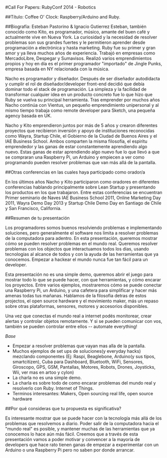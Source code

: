 #Call For Papers: RubyConf 2014 - Robotics

##Título: Coffee O' Clock: Raspberry/Arduino and Ruby.


##Biografía: Esteban Pastorino & Ignacio Gutierrez
Esteban, también conocido como Kito, es programador, músico, amante del buen café y actualmente vive en Nueva York. La curiosidad y la necesidad de resolver problemas son sus grandes fuertes y le permitieron aprender desde programación a electrónica y hasta marketing.
Ruby fue su primer y gran amor y ya lleva muchos años de experiencia. Trabajó en empresas como MercadoLibre, Despegar y Sumavisos. Realizó varios emprendimientos propios y hoy en día es el primer programador "importado" de Jingle Punks, empresa basada en NY relacionada con la música. 

Nacho es programador y diseñador. Después de ser diseñador autodidacta y cumplir el rol de diseñador/developer front-end decidió que debía dominar todo el stack de programación. La simpleza y la facilidad de transformar cualquier idea en un producto concreto fue lo que hizo que Ruby se vuelva su principal herramienta. Tras emprender por muchos años Nacho continúa con Vientus, un pequeño emprendimiento unipersonal y al mismo tiempo trabaja como remote developer para Sketch, una pequeña agency basada en UK.

Nacho y Kito emprendieron juntos por más de 5 años y crearon diferentes proyectos que recibieron inversión y apoyo de instituciones reconocidas como Wayra, Startup Chile, el Gobierno de la Ciudad de Buenos Aires y el IAE Business School. Ambos comparten la misma filosofía, el espiritu emprendedor y las ganas de estar constantemente aprendiendo algo nuevo. Estas ganas de estar aprendiendo algo nuevo fue lo que llevó a que se compraran una Raspberry Pi, un Arduino y empiecen a ver como programando pueden resolver problemas que van más allá de la pantalla.

##Otras conferencias en las cuales haya participado como orador/a

En los últimos años Nacho y Kito participaron como oradores en diferentes conferencias hablando principalmente sobre Lean Startup y presentando los productos en los que trabajaron.
Entre estas conferencias se encuentran Primer seminario de Naves IAE Business School 2011, Online Marketing Day 2011, Wayra Demo Day 2013 y Startup Chile Demo Day en Santiago de Chile y San Francisco, California.

##Resumen de tu presentación

Los programadores somos buenos resolviendo problemas e implementando soluciones, pero generalmente el software nos limita a resolver problemas de la computadora para adentro. En esta presentación, queremos mostrar cómo se pueden resolver problemas en el mundo real. Queremos resolver problemas con los objectos que interactuamos todos los dias, usando tecnologias al alcance de todos y con la ayuda de las herramientas que ya conocemos. Empezar a hackear el mundo nunca fue tan fácil para un developer.

Esta presentación no es una simple demo, queremos abrir el juego para mostrar todo lo que se puede hacer, con que herramientas, y cómo encarar los proyectos. Entre varios ejemplos, mostraremos cómo se puede conectar una Raspberry Pi, un Arduino, y una cafetera para simplificar y hacer más amenas todas tus mañanas.
Hablamos de la filosofia detras de estos projectos, el open source hardware y el movimiento maker, más un repaso sobre otras plataformas, sensores, motores y accesorios disponibles.

Una vez que conectas el mundo real a internet podés monitorear, crear alertas y controlar objetos remotamente. Y si se pueden comunicar con vos, también se pueden controlar entre ellos -- automate everything!

*Base*
- Empezar a resolver problemas que vayan mas alla de la pantalla.
- Muchos ejemplos de set ups de soluciones(y everyday hacks) mezclando componentes (Ej: Raspi, Beaglebone, Arduino(y sus tipos, smartcitizen), Cuba para Dashboard, Bluetooth, WiFi, Sensores, Giroscopo, GPS, GSM, Pantallas, Motores, Robots, Drones, Joysticks, Wii, ver mas en artoo y cylon)
- La charla no es una simple demo.
- La charla es sobre todo de como encarar problemas del mundo real y resolverlo con Ruby. Internet of Things.
- Terminos interesantes: Makers, Open sourcing real life, open source hardware

##Por qué consideras que tu propuesta es significativa?

Es interesante mostrar que se puede hacer con la tecnología más allá de los problemas que resolvemos a diario. Poder salir de la computadora hacia el "mundo real" es posible, y mantener muchas de las herramientas que ya conocemos lo hace aún más fácil. Creemos que a través de esta presentación vamos a poder motivar y convencer a la mayoría de developers que hace rato tienen ganas de empezar a experimentar con un Arduino o una Raspberry Pi pero no saben por donde arrancar.
